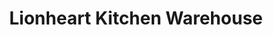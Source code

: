 ---
title: "Lionheart Kitchen Warehouse"
url: /alnwick/lionheart-kitchen-warehouse/
shop: kitchen
---